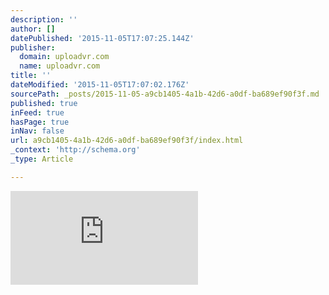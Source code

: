 ```yaml
---
description: ''
author: []
datePublished: '2015-11-05T17:07:25.144Z'
publisher:
  domain: uploadvr.com
  name: uploadvr.com
title: ''
dateModified: '2015-11-05T17:07:02.176Z'
sourcePath: _posts/2015-11-05-a9cb1405-4a1b-42d6-a0df-ba689ef90f3f.md
published: true
inFeed: true
hasPage: true
inNav: false
url: a9cb1405-4a1b-42d6-a0df-ba689ef90f3f/index.html
_context: 'http://schema.org'
_type: Article

---
```

![](http://uploadvr.com/resize.php?u=http%3A%2F%2Fuploadvr.com%2Fwp-content%2Fuploads%2F2015%2F11%2FLytro_Immerge_Coast-light-field-camera-vr.jpg&size=800&ext=jpg)